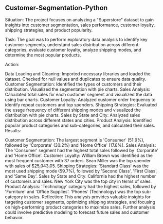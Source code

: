 ## Customer-Segmentation-Python

Situation:
The project focuses on analyzing a "Superstore" dataset to gain insights into customer segmentation, sales performance, customer loyalty, shipping strategies, and product popularity.

Task:
The goal was to perform exploratory data analysis to identify key customer segments, understand sales distribution across different categories, evaluate customer loyalty, analyze shipping modes, and determine the most popular products.

Action:

Data Loading and Cleaning: Imported necessary libraries and loaded the dataset. Checked for null values and duplicates to ensure data quality.
Customer Segmentation: Identified the types of customers and their distribution. Visualized the segmentation with pie charts.
Sales Analysis: Calculated total sales for each customer segment and visualized the data using bar charts.
Customer Loyalty: Analyzed customer order frequency to identify repeat customers and top spenders.
Shipping Strategies: Evaluated the usage frequency of different shipping modes and visualized the distribution with pie charts.
Sales by State and City: Analyzed sales distribution across different states and cities.
Product Analysis: Identified popular product categories and sub-categories, and calculated their sales.
Results:

Customer Segmentation: The largest segment is 'Consumer' (51.9%), followed by 'Corporate' (30.2%) and 'Home Office' (17.8%).
Sales Analysis: The 'Consumer' segment had the highest total sales followed by 'Corporate' and 'Home Office'.
Customer Loyalty: William Brown was identified as the most frequent customer with 37 orders. Sean Miller was the top spender with sales of $25,043.05.
Shipping Strategies: 'Standard Class' was the most used shipping mode (59.7%), followed by 'Second Class', 'First Class', and 'Same Day'.
Sales by State and City: California had the highest number of customers and sales. New York City was the top city in terms of sales.
Product Analysis: 'Technology' category had the highest sales, followed by 'Furniture' and 'Office Supplies'. 'Phones' (Technology) was the top sub-category in sales.
Reflection:
This analysis provides valuable insights for targeting customer segments, optimizing shipping strategies, and focusing on high-performing product categories to maximize sales. Further analysis could involve predictive modeling to forecast future sales and customer behavior.

